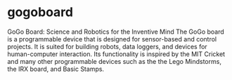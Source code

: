 gogoboard
=========

GoGo Board: Science and Robotics for the Inventive Mind  The GoGo board is a programmable device that is designed for sensor-based and control projects. It is suited for building robots, data loggers, and devices for human-computer interaction. Its functionality is inspired by the MIT Cricket and many other programmable devices such as the the Lego Mindstorms, the IRX board, and Basic Stamps.
